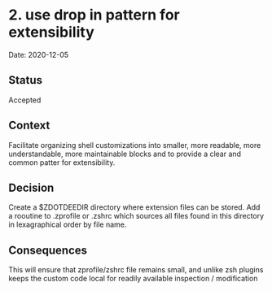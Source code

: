 # 2. use drop in pattern for extensibility

Date: 2020-12-05

## Status

Accepted

## Context

Facilitate organizing shell customizations into smaller, more readable, more understandable, more maintainable blocks and to provide a clear and common patter for extensibility.

## Decision

Create a $ZDOTDEEDIR directory where extension files can be stored. Add a rooutine to .zprofile or .zshrc which sources all files found in this directory in lexagraphical order by file name.

## Consequences

This will ensure that zprofile/zshrc file remains small, and unlike zsh plugins keeps the custom code local for readily available inspection / modification
